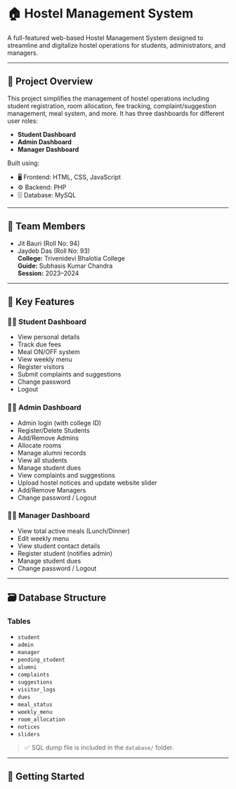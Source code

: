 # 🏠 Hostel Management System

A full-featured web-based Hostel Management System designed to streamline and digitalize hostel operations for students, administrators, and managers.

---

## 📌 Project Overview

This project simplifies the management of hostel operations including student registration, room allocation, fee tracking, complaint/suggestion management, meal system, and more. It has three dashboards for different user roles:

- **Student Dashboard**
- **Admin Dashboard**
- **Manager Dashboard**

Built using:
- 🖥️ Frontend: HTML, CSS, JavaScript  
- ⚙️ Backend: PHP  
- 🗄️ Database: MySQL

---

## 👥 Team Members

- Jit Bauri (Roll No: 94)
- Jaydeb Das (Roll No: 93)  
**College:** Trivenidevi Bhalotia College  
**Guide:** Subhasis Kumar Chandra  
**Session:** 2023–2024

---

## 🧩 Key Features

### 👨‍🎓 Student Dashboard
- View personal details
- Track due fees
- Meal ON/OFF system
- View weekly menu
- Register visitors
- Submit complaints and suggestions
- Change password
- Logout

### 🧑‍💼 Admin Dashboard
- Admin login (with college ID)
- Register/Delete Students
- Add/Remove Admins
- Allocate rooms
- Manage alumni records
- View all students
- Manage student dues
- View complaints and suggestions
- Upload hostel notices and update website slider
- Add/Remove Managers
- Change password / Logout

### 🧑‍🍳 Manager Dashboard
- View total active meals (Lunch/Dinner)
- Edit weekly menu
- View student contact details
- Register student (notifies admin)
- Manage student dues
- Change password / Logout

---

## 🗃️ Database Structure

### Tables
- `student`
- `admin`
- `manager`
- `pending_student`
- `alumni`
- `complaints`
- `suggestions`
- `visitor_logs`
- `dues`
- `meal_status`
- `weekly_menu`
- `room_allocation`
- `notices`
- `sliders`

> ✅ SQL dump file is included in the `database/` folder.

---

## 🚀 Getting Started
